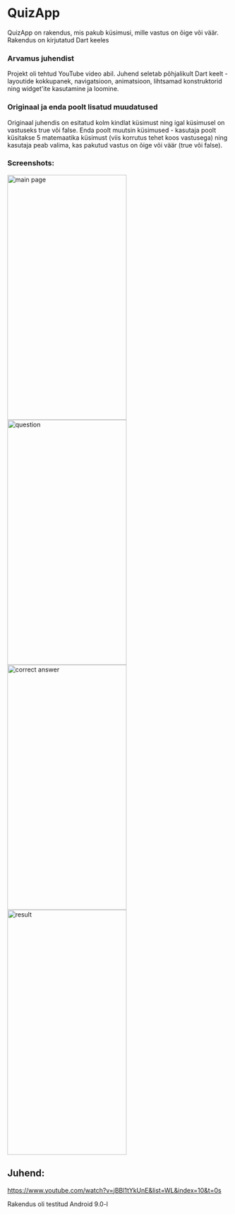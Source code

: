 # QuizApp

QuizApp on rakendus, mis pakub küsimusi, mille vastus on õige või väär.
Rakendus on kirjutatud Dart keeles

### Arvamus juhendist
Projekt oli tehtud YouTube video abil. Juhend seletab põhjalikult Dart keelt - layoutide kokkupanek, navigatsioon, animatsioon, lihtsamad konstruktorid ning widget'ite kasutamine ja loomine.

### Originaal ja enda poolt lisatud muudatused
Originaal juhendis on esitatud kolm kindlat küsimust ning igal küsimusel on vastuseks true või false. Enda poolt muutsin küsimused - kasutaja poolt küsitakse 5 matemaatika küsimust (viis korrutus tehet koos vastusega) ning kasutaja peab valima, kas pakutud vastus on õige või väär (true või false).

### Screenshots:
<img src="https://github.com/irelav/FlutterQuizzz/img/pic1.jpg" alt="main page" width="270" height="555">
<img src="https://github.com/irelav/FlutterQuizzz/img/pic2.jpg" alt="question" width="270" height="555">
<img src="https://github.com/irelav/FlutterQuizzz/img/pic3.jpg" alt="correct answer" width="270" height="555">
<img src="https://github.com/irelav/FlutterQuizzz/img/pic4.jpg" alt="result" width="270" height="555">

## Juhend:
https://www.youtube.com/watch?v=jBBl1tYkUnE&list=WL&index=10&t=0s

Rakendus oli testitud Android 9.0-l
